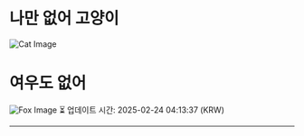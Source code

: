 
# 나만 없어 고양이

![Cat Image](https://cdn2.thecatapi.com/images/9ab.jpg)

# 여우도 없어
![Fox Image](https://randomfox.ca/images/47.jpg)
⏳ 업데이트 시간: 2025-02-24 04:13:37 (KRW)

---
